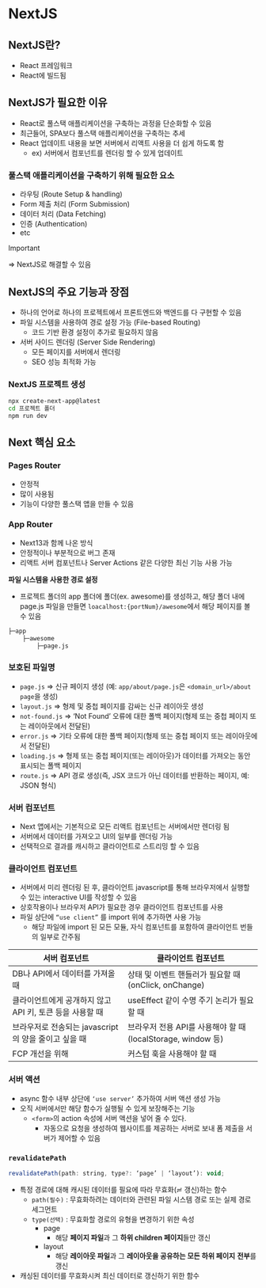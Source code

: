 # NextJS

## NextJS란?

- React 프레임워크
- React에 빌드됨

## NextJS가 필요한 이유

- React로 풀스택 애플리케이션을 구축하는 과정을 단순화할 수 있음
- 최근들어, SPA보다 풀스택 애플리케이션을 구축하는 추세
- React 업데이트 내용을 보면 서버에서 리액트 사용을 더 쉽게 하도록 함
    - ex) 서버에서 컴포넌트를 렌더링 할 수 있게 업데이트

### 풀스택 애플리케이션을 구축하기 위해 필요한 요소

- 라우팅 (Route Setup & handling)
- Form 제출 처리 (Form Submission)
- 데이터 처리 (Data Fetching)
- 인증 (Authentication)
- etc

> [!IMPORTANT]
>⇒ NextJS로 해결할 수 있음

## NextJS의 주요 기능과 장점

- 하나의 언어로 하나의 프로젝트에서 프론트엔드와 백엔드를 다 구현할 수 있음
- 파일 시스템을 사용하여 경로 설정 가능 (File-based Routing)
    - 코드 기반 환경 설정이 추가로 필요하지 않음
- 서버 사이드 렌더링 (Server Side Rendering)
    - 모든 페이지를 서버에서 렌더링
    - SEO 성능 최적화 가능

### NextJS 프로젝트 생성

```bash
npx create-next-app@latest
cd 프로젝트 폴더
npm run dev
```

## Next 핵심 요소

### Pages Router

- 안정적
- 많이 사용됨
- 기능이 다양한 풀스택 앱을 만들 수 있음

### App Router

- Next13과 함께 나온 방식
- 안정적이나 부분적으로 버그 존재
- 리액트 서버 컴포넌트나 Server Actions 같은 다양한 최신 기능 사용 가능

**파일 시스템을 사용한 경로 설정**

- 프로젝트 폴더의 app 폴더에 폴더(ex. awesome)를 생성하고, 해당 폴더 내에 page.js 파일을 만들면 `loacalhost:{portNum}/awesome`에서 해당 페이지를 볼 수 있음

```markdown
├─app
	├─awesome
		├─page.js
```

### 보호된 파일명

- `page.js` => 신규 페이지 생성 (예: `app/about/page.js`은 `<domain_url>/about page`을 생성)
- `layout.js` => 형제 및 중첩 페이지를 감싸는 신규 레이아웃 생성
- `not-found.js` => ‘Not Found’ 오류에 대한 폴백 페이지(형제 또는 중첩 페이지 또는 레이아웃에서 전달된)
- `error.js` => 기타 오류에 대한 폴백 페이지(형제 또는 중첩 페이지 또는 레이아웃에서 전달된)
- `loading.js` => 형제 또는 중첩 페이지(또는 레이아웃)가 데이터를 가져오는 동안 표시되는 폴백 페이지
- `route.js` => API 경로 생성(즉, JSX 코드가 아닌 데이터를 반환하는 페이지, 예: JSON 형식)

### 서버 컴포넌트

- Next 앱에서는 기본적으로 모든 리액트 컴포넌트는 서버에서만 렌더링 됨
- 서버에서 데이터를 가져오고 UI의 일부를 렌더링 가능
- 선택적으로 결과를 캐시하고 클라이언트로 스트리밍 할 수 있음

### 클라이언트 컴포넌트

- 서버에서 미리 렌더링 된 후, 클라이언트 javascript를 통해 브라우저에서 실행할 수 있는 interactive UI를 작성할 수 있음
- 상호작용이나 브라우저 API가 필요한 경우 클라이언트 컴포넌트를 사용
- 파일 상단에 `“use client”` 를 import 위에 추가하면 사용 가능
    - 해당 파일에 import 된 모든 모듈, 자식 컴포넌트를 포함하여 클라이언트 번들의 일부로 간주됨

| **서버 컴포넌트** | **클라이언트 컴포넌트** |
| --- | --- |
| DB나 API에서 데이터를 가져올 때 | 상태 및 이벤트 핸들러가 필요할 때 (onClick, onChange) |
| 클라이언트에게 공개하지 않고 API 키, 토큰 등을 사용할 때 | useEffect 같이 수명 주기 논리가 필요할 때 |
| 브라우저로 전송되는 javascript의 양을 줄이고 싶을 때 | 브라우저 전용 API를 사용해야 할 때(localStorage, window 등) |
| FCP 개선을 위해 | 커스텀 훅을 사용해야 할 때 |

### 서버 액션

- async 함수 내부 상단에 `‘use server’` 추가하여 서버 액션 생성 가능
- 오직 서버에서만  해당 함수가 실행될 수 있게 보장해주는 기능
    - `<form>`의 action 속성에 서버 액션을 넣어 줄 수 있다.
        - 자동으로 요청을 생성하여 웹사이트를 제공하는 서버로 보내 폼 제출을 서버가 제어할 수 있음

### `revalidatePath`

```jsx
revalidatePath(path: string, type?: ‘page’ | ‘layout’): void;
```

- 특정 경로에 대해 캐시된 데이터를 필요에 따라 무효화(≓ 갱신)하는 함수
    - `path(필수)` : 무효화하려는 데이터와 관련된 파일 시스템 경로 또는 실제 경로 세그먼트
    - `type(선택)` : 무효화할 경로의 유형을 변경하기 위한 속성
        - page
            - 해당 **페이지 파일**과 그 **하위 children 페이지**들만 갱신
        - layout
            - 해당 **레이아웃 파일**과 그 **레이아웃을 공유하는 모든 하위 페이지** **전부**를 갱신
- 캐싱된 데이터를 무효화시켜 최신 데이터로 갱신하기 위한 함수